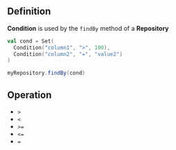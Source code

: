 ## Definition

**Condition** is used by the `findBy` method of a **Repository**

```scala
val cond = Set(
  Condition("column1", ">", 100),
  Condition("column2", "=", "value2")
)

myRepository.findBy(cond)
```

## Operation
- `>`
- `<`
- `>=`
- `<=`
- `=`